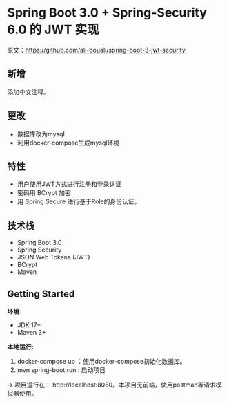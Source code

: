 # Spring Boot 3.0 + Spring-Security 6.0 的 JWT 实现

原文：https://github.com/ali-bouali/spring-boot-3-jwt-security

## 新增
添加中文注释。

## 更改

- 数据库改为mysql
- 利用docker-compose生成mysql环境

## 特性
- 用户使用JWT方式进行注册和登录认证
- 密码用 BCrypt 加密
- 用 Spring Secure 进行基于Role的身份认证。

## 技术栈
* Spring Boot 3.0
* Spring Security
* JSON Web Tokens (JWT)
* BCrypt
* Maven

## Getting Started

**环境:**

* JDK 17+
* Maven 3+


**本地运行:**
1. docker-compose up ：使用docker-compose初始化数据库。 
2.  mvn spring-boot:run : 启动项目

-> 项目运行在： http://localhost:8080。本项目无前端，使用postman等请求模拟器使用。
